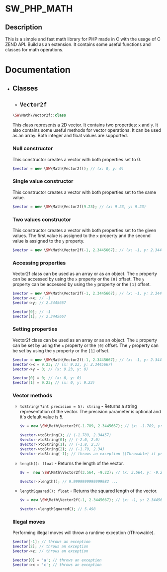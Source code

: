 # SW_PHP_MATH

## Description
This is a simple and fast math library for PHP made in C with the usage of C ZEND API. Build as an extension. It contains some useful functions and classes for math operations.

# Documentation

- ## Classes

    - ## `Vector2f`
    ```php
    \SW\Math\Vector2f::class
    ```
    This class represents a 2D vector. It contains two properties: `x` and `y`. It also contains some useful methods for vector operations. It can be used as an array. Both integer and float values are supported.

    ### Null constructor
    This constructor creates a vector with both properties set to 0.
    ```php
    $vector = new \SW\Math\Vector2f(); // (x: 0, y: 0)
    ```

    ### Single value constructor
    This constructor creates a vector with both properties set to the same value.
    ```php
    $vector = new \SW\Math\Vector2f(9.23); // (x: 9.23, y: 9.23)
    ```

    ### Two values constructor
    This constructor creates a vector with both properties set to the given values. The first value is assigned to the `x` property and the second value is assigned to the `y` property.
    ```php
    $vector = new \SW\Math\Vector2f(-1, 2.3445667); // (x: -1, y: 2.3445667)
    ```

    ### Accessing properties
    Vector2f class can be used as an array or as an object. The `x` property can be accessed by using the `x` property or the `[0]` offset. The `y` property can be accessed by using the `y` property or the `[1]` offset.
    ```php
    $vector = new \SW\Math\Vector2f(-1, 2.3445667); // (x: -1, y: 2.3445667)
    $vector->x; // -1
    $vector->y; // 2.3445667

    $vector[0]; // -1
    $vector[1]; // 2.3445667
    ```

    ### Setting properties
    Vector2f class can be used as an array or as an object. The `x` property can be set by using the `x` property or the `[0]` offset. The `y` property can be set by using the `y` property or the `[1]` offset.
    ```php
    $vector = new \SW\Math\Vector2f(-1, 2.3445667); // (x: -1, y: 2.3445667)
    $vector->x = 9.23; // (x: 9.23, y: 2.3445667)
    $vector->y = 0; // (x: 9.23, y: 0)

    $vector[0] = 0; // (x: 0, y: 0)
    $vector[1] = 9.23; // (x: 0, y: 9.23)
    ```

    ### Vector methods

    - `toString(?int precision = 5): string` - Returns a string representation of the vector. The precision parameter is optional and it's default value is 5.
        ```php
        $v = new \SW\Math\Vector2f(-1.789, 2.3445667); // (x: -1.789, y: 2.3445667)

        $vector->toString(); // (-1.789, 2.34457)
        $vector->toString(0); // (-2.0, 2.0)
        $vector->toString(1); // (-1.8, 2.3)
        $vector->toString(2); // (-1.79, 2.34)
        $vector->toString(-1); // throws an exception (\Throwable) if precision is less than 0
        ```
    - `length(): float` - Returns the length of the vector.
        ```php
        $v =  new \SW\Math\Vector2f(3.564, -9.22); // (x: 3.564, y: -9.22)

        $vector->length(); // 9.9999999999999982 ...
        ```

    - `lengthSquared(): float` - Returns the squared length of the vector.
        ```php
        $v = new \SW\Math\Vector2f(-1, 2.3445667); // (x: -1, y: 2.3445667)

        $vector->lengthSquared(); // 5.498
        ```

    <!-- ### Vector operations
    ```php
    $vector = new \SW\Math\Vector2f(-1, 2.3445667); // (x: -1, y: 2.3445667)
    $vector->add(new \SW\Math\Vector2f(9.23, 0)); // (x: 8.23, y: 2.3445667)
    $vector->sub(new \SW\Math\Vector2f(9.23, 0)); // (x: -10.23, y: 2.3445667)
    $vector->mul(new \SW\Math\Vector2f(9.23, 0)); // (x: -9.23, y: 0)
    $vector->div(new \SW\Math\Vector2f(9.23, 0)); // (x: -0.1085, y: INF)
    $vector->dot(new \SW\Math\Vector2f(9.23, 0)); // -9.23
    $vector->cross(new \SW\Math\Vector2f(9.23, 0)); // 0
    $vector->lengthSquared(); // 5.498
    $vector->normalize(); // (x: -0.427, y: 0.904)
    $vector->negate(); // (x: 0.427, y: -0.904)
    $vector->equals(new \SW\Math\Vector2f(9.23, 0)); // false
    $vector->equals(new \SW\Math\Vector2f(0.427, -0.904)); // true
    $vector->toArray(); // [0.427, -0.904]
    $vector->toString(); // (x: 0.427, y: -0.904)
    $vector->toJSON(); // {"x":0.427,"y":-0.904}
    $vector->toObject(); // (object) ["x" => 0.427, "y" => -0.904]
    $vector->toStdClass(); // (object) ["x" => 0.427, "y" => -0.904]
    ``` -->

    ### Illegal moves
    Performing illegal moves will throw a runtime exception (\Throwable).
    ```php
    $vector[-1]; // throws an exception
    $vector[2]; // throws an exception
    $vector->z; // throws an exception

    $vector[0] = 'a'; // throws an exception
    $vector->x = 'c'; // throws an exception
    ```
